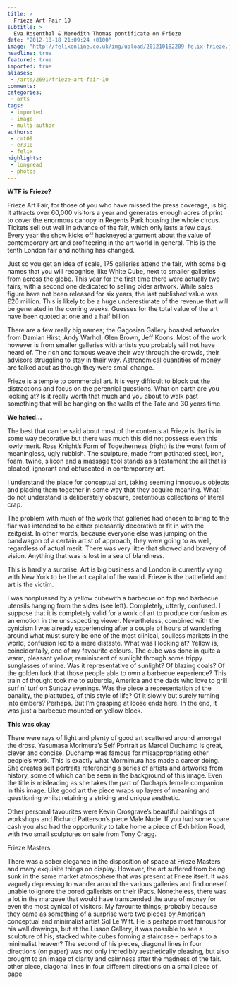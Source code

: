 ```yaml
---
title: >
  Frieze Art Fair 10
subtitle: >
  Eva Rosenthal & Meredith Thomas pontificate on Frieze
date: "2012-10-18 21:09:24 +0100"
image: "http://felixonline.co.uk/img/upload/201210182209-felix-frieze.jpg"
headline: true
featured: true
imported: true
aliases:
 - /arts/2691/frieze-art-fair-10
comments:
categories:
 - arts
tags:
 - imported
 - image
 - multi-author
authors:
 - cmt09
 - er310
 - felix
highlights:
 - longread
 - photos
---
```


__WTF is Frieze?__

Frieze Art Fair, for those of you who have missed the press coverage, is big. It attracts over 60,000 visitors a year and generates enough acres of print to cover the enormous canopy in Regents Park housing the whole circus. Tickets sell out well in advance of the fair, which only lasts a few days. Every year the show kicks off hackneyed argument about the value of contemporary art and profiteering in the art world in general. This is the tenth London fair and nothing has changed.

Just so you get an idea of scale, 175 galleries attend the fair, with some big names that you will recognise, like White Cube, next to smaller galleries from across the globe. This year for the first time there were actually two fairs, with a second one dedicated to selling older artwork. While sales figure have not been released for six years, the last published value was £26 million. This is likely to be a huge underestimate of the revenue that will be generated in the coming weeks. Guesses for the total value of the art have been quoted at one and a half billion.

There are a few really big names; the Gagosian Gallery boasted artworks from Damian Hirst, Andy Warhol, Glen Brown, Jeff Koons. Most of the work however is from smaller galleries with artists you probably will not have heard of. The rich and famous weave their way through the crowds, their advisors struggling to stay in their way. Astronomical quantities of money are talked abut as though they were small change.

Frieze is a temple to commercial art. It is very difficult to block out the distractions and focus on the perennial questions. What on earth are you looking at? Is it really worth that much and you about to walk past something that will be hanging on the walls of the Tate and 30 years time.

__We hated...__

The best that can be said about most of the contents at Frieze is that is in some way decorative but there was much this did not possess even this lowly merit. Ross Knight’s Form of Togetherness (right) is the worst form of meaningless, ugly rubbish. The sculpture, made from patinated steel, iron, foam, twine, silicon and a massage tool stands as a testament the all that is bloated, ignorant and obfuscated in contemporary art.

I understand the place for conceptual art, taking seeming innocuous objects and placing them together in some way that they acquire meaning. What I do not understand is deliberately obscure, pretentious collections of literal crap.

The problem with much of the work that galleries had chosen to bring to the fiar was intended to be either pleasantly decorative or fit in with the zeitgeist. In other words, because everyone else was jumping on the bandwagon of a certain artist of approach, they were going to as well, regardless of actual merit. There was very little that showed and bravery of vision. Anything that was is lost in a sea of blandness.

This is hardly a surprise. Art is big business and London is currently vying with New York to be the art capital of the world. Frieze is the battlefield and art is the victim.

I was nonplussed by a yellow cubewith a barbecue on top and barbecue utensils hanging from the sides (see left). Completely, utterly, confused. I suppose that it is completely valid for a work of art to produce confusion as an emotion in the unsuspecting viewer. Nevertheless, combined with the cynicism I was already experiencing after a couple of hours of wandering around what must surely be one of the most clinical, soulless markets in the world, confusion led to a mere distaste. What was I looking at? Yellow is, coincidentally, one of my favourite colours. The cube was done in quite a warm, pleasant yellow, reminiscent of sunlight through some trippy sunglasses of mine. Was it representative of sunlight? Of blazing coals? Of the golden luck that those people able to own a barbecue experience? This train of thought took me to suburbia, America and the dads who love to grill surf n’ turf on Sunday evenings. Was the piece a representation of the banality, the platitudes, of this style of life? Of it slowly but surely turning into embers? Perhaps. But I’m grasping at loose ends here. In the end, it was just a barbecue mounted on yellow block.

__This was okay__

There were rays of light and plenty of good art scattered around amongst the dross. Yasumasa Morimura’s Self Portrait as Marcel Duchamp is great, clever and concise. Duchamp was famous for misappropriating other people’s work. This is exactly what Mormimura has made a career doing. She creates self portraits referencing a series of artists and artworks from history, some of which can be seen in the background of this image. Even the title is misleading as she takes the part of Duchap’s female companion in this image. Like good art the piece wraps up layers of meaning and questioning whilst retaining a striking and unique aesthetic.

Other personal favourites were Kevin Crosgrave’s beautiful paintings of workshops and Richard Patterson’s piece Male Nude. If you had some spare cash you also had the opportunity to take home a piece of Exhibition Road, with two small sculptures on sale from Tony Cragg.

Frieze Masters

There was a sober elegance in the disposition of space at Frieze Masters and many exquisite things on display. However, the art suffered from being sunk in the same market atmosphere that was present at Frieze itself. It was vaguely depressing to wander around the various galleries and find oneself unable to ignore the bored gallerists on their iPads. Nonetheless, there was a lot in the marquee that would have transcended the aura of money for even the most cynical of visitors. My favourite things, probably because they came as something of a surprise were two pieces by American conceptual and minimalist artist Sol Le Witt. He is perhaps most famous for his wall drawings, but at the Lisson Gallery, it was possible to see a sculpture of his; stacked white cubes forming a staircase – perhaps to a minimalist heaven? The second of his pieces, diagonal lines in four directions (on paper) was not only incredibly aesthetically pleasing, but also brought to an image of clarity and calmness after the madness of the fair.
 other piece, diagonal lines in four different directions on a small piece of pape

